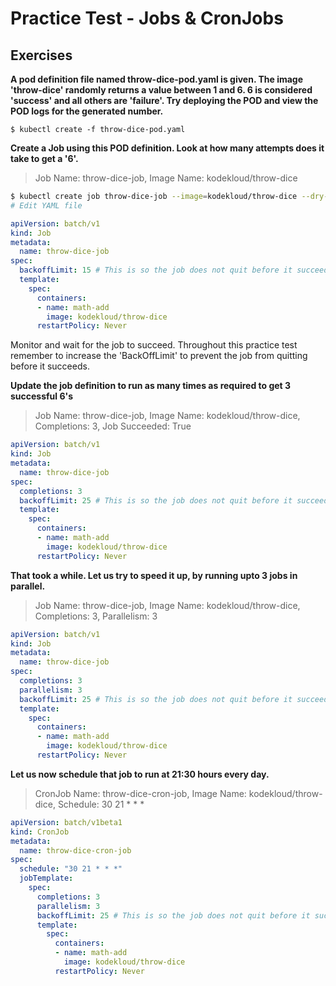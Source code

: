 # Practice Test - Jobs & CronJobs

## Exercises

**A pod definition file named throw-dice-pod.yaml is given. The image 'throw-dice' randomly returns a value between 1 and 6. 6 is considered 'success' and all others are 'failure'. Try deploying the POD and view the POD logs for the generated number.**

`$ kubectl create -f throw-dice-pod.yaml`

**Create a Job using this POD definition. Look at how many attempts does it take to get a '6'.**

> Job Name: throw-dice-job, Image Name: kodekloud/throw-dice 

```bash
$ kubectl create job throw-dice-job --image=kodekloud/throw-dice --dry-run=client -o yaml > throw-dice-job.yaml
# Edit YAML file
```

```yaml
apiVersion: batch/v1
kind: Job
metadata:
  name: throw-dice-job
spec:
  backoffLimit: 15 # This is so the job does not quit before it succeeds.
  template:
    spec:
      containers:
      - name: math-add
        image: kodekloud/throw-dice
      restartPolicy: Never
```

Monitor and wait for the job to succeed. Throughout this practice test remember to increase the 'BackOffLimit' to prevent the job from quitting before it succeeds.

**Update the job definition to run as many times as required to get 3 successful 6's**

> Job Name: throw-dice-job, Image Name: kodekloud/throw-dice, Completions: 3, Job Succeeded: True

```yaml
apiVersion: batch/v1
kind: Job
metadata:
  name: throw-dice-job
spec:
  completions: 3
  backoffLimit: 25 # This is so the job does not quit before it succeeds.
  template:
    spec:
      containers:
      - name: math-add
        image: kodekloud/throw-dice
      restartPolicy: Never
```

**That took a while. Let us try to speed it up, by running upto 3 jobs in parallel.**

> Job Name: throw-dice-job, Image Name: kodekloud/throw-dice, Completions: 3, Parallelism: 3

```yaml
apiVersion: batch/v1
kind: Job
metadata:
  name: throw-dice-job
spec:
  completions: 3
  parallelism: 3
  backoffLimit: 25 # This is so the job does not quit before it succeeds.
  template:
    spec:
      containers:
      - name: math-add
        image: kodekloud/throw-dice
      restartPolicy: Never
```

**Let us now schedule that job to run at 21:30 hours every day.**

> CronJob Name: throw-dice-cron-job, Image Name: kodekloud/throw-dice, Schedule: 30 21 * * *

```yaml
apiVersion: batch/v1beta1
kind: CronJob
metadata:
  name: throw-dice-cron-job
spec:
  schedule: "30 21 * * *"
  jobTemplate:
    spec:
      completions: 3
      parallelism: 3
      backoffLimit: 25 # This is so the job does not quit before it succeeds.
      template:
        spec:
          containers:
          - name: math-add
            image: kodekloud/throw-dice
          restartPolicy: Never
```
